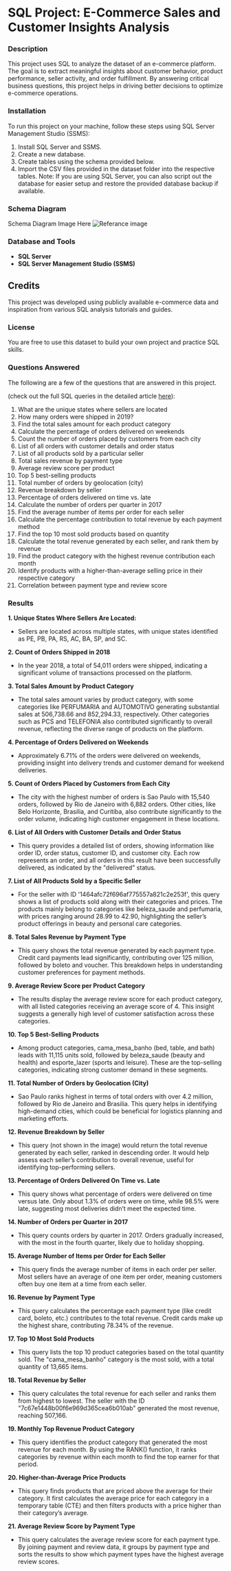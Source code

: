 # SQL Project: E-Commerce Sales and Customer Insights Analysis

### Description
This project uses SQL to analyze the dataset of an e-commerce platform. The goal is to extract meaningful insights about customer behavior, product performance, seller activity, and order fulfillment. By answering critical business questions, this project helps in driving better decisions to optimize e-commerce operations.

### Installation
To run this project on your machine, follow these steps using SQL Server Management Studio (SSMS):

  1. Install SQL Server and SSMS.
  2. Create a new database.
  3. Create tables using the schema provided below.
  4. Import the CSV files provided in the dataset folder into the respective tables.
Note: If you are using SQL Server, you can also script out the database for easier setup and restore the provided database backup if available.

### Schema Diagram
Schema Diagram Image Here 
![Referance image](/SchemaDiagram.png)

### Database and Tools
- **SQL Server**
- **SQL Server Management Studio (SSMS)**
## Credits
This project was developed using publicly available e-commerce data and inspiration from various SQL analysis tutorials and guides.

### License
You are free to use this dataset to build your own project and practice SQL skills.

### Questions Answered
The following are a few of the questions that are answered in this project.

(check out the full SQL queries in the detailed article [here](https://treasarose.github.io/sql_sample_project/sql_query_results_collapsible.html)):

1. What are the unique states where sellers are located
2. How many orders were shipped in 2019?
3. Find the total sales amount for each product category
4. Calculate the percentage of orders delivered on weekends
5. Count the number of orders placed by customers from each city
6. List of all orders with customer details and order status 
7. List of all products sold by a particular seller
8. Total sales revenue by payment type
9. Average review score per product
10. Top 5 best-selling products
11. Total number of orders by geolocation (city)
12. Revenue breakdown by seller
13. Percentage of orders delivered on time vs. late
14. Calculate the number of orders per quarter in 2017
15. Find the average number of items per order for each seller
16. Calculate the percentage contribution to total revenue by each payment method
17. Find the top 10 most sold products based on quantity
18. Calculate the total revenue generated by each seller, and rank them by revenue
19. Find the product category with the highest revenue contribution each month
20. Identify products with a higher-than-average selling price in their respective category
21. Correlation between payment type and review score

### Results
**1. Unique States Where Sellers Are Located:**

- Sellers are located across multiple states, with unique states identified as PE, PB, PA, RS, AC, BA, SP, and SC.
     
**2. Count of Orders Shipped in 2018**

- In the year 2018, a total of 54,011 orders were shipped, indicating a significant volume of transactions processed on the platform.

**3. Total Sales Amount by Product Category**
  
- The total sales amount varies by product category, with some categories like PERFUMARIA and AUTOMOTIVO generating substantial sales at 506,738.66 and 852,294.33, respectively. Other categories such as PCS and TELEFONIA also contributed significantly to overall revenue, reflecting the diverse range of products on the platform.

**4. Percentage of Orders Delivered on Weekends**

 - Approximately 6.71% of the orders were delivered on weekends, providing insight into delivery trends and customer demand for weekend deliveries.

**5. Count of Orders Placed by Customers from Each City**

- The city with the highest number of orders is Sao Paulo with 15,540 orders, followed by Rio de Janeiro with 6,882 orders. Other cities, like Belo Horizonte, Brasilia, and Curitiba, also contribute significantly to the order volume, indicating high customer engagement in these locations.

**6. List of All Orders with Customer Details and Order Status**

- This query provides a detailed list of orders, showing information like order ID, order status, customer ID, and customer city. Each row represents an order, and all orders in this result have been successfully delivered, as indicated by the "delivered" status.

**7. List of All Products Sold by a Specific Seller**

- For the seller with ID '1464afc72f696af775557a821c2e253f', this query shows a list of products sold along with their categories and prices. The products mainly belong to categories like beleza_saude and perfumaria, with prices ranging around 28.99 to 42.90, highlighting the seller’s product offerings in beauty and personal care categories.

**8. Total Sales Revenue by Payment Type**

- This query shows the total revenue generated by each payment type. Credit card payments lead significantly, contributing over 125 million, followed by boleto and voucher. This breakdown helps in understanding customer preferences for payment methods.

**9. Average Review Score per Product Category**

- The results display the average review score for each product category, with all listed categories receiving an average score of 4. This insight suggests a generally high level of customer satisfaction across these categories.

**10. Top 5 Best-Selling Products**

- Among product categories, cama_mesa_banho (bed, table, and bath) leads with 11,115 units sold, followed by beleza_saude (beauty and health) and esporte_lazer (sports and leisure). These are the top-selling categories, indicating strong customer demand in these segments.

**11. Total Number of Orders by Geolocation (City)**

- Sao Paulo ranks highest in terms of total orders with over 4.2 million, followed by Rio de Janeiro and Brasilia. This query helps in identifying high-demand cities, which could be beneficial for logistics planning and marketing efforts.

**12. Revenue Breakdown by Seller**

- This query (not shown in the image) would return the total revenue generated by each seller, ranked in descending order. It would help assess each seller’s contribution to overall revenue, useful for identifying top-performing sellers.

**13. Percentage of Orders Delivered On Time vs. Late**

- This query shows what percentage of orders were delivered on time versus late. Only about 1.3% of orders were on time, while 98.5% were late, suggesting most deliveries didn’t meet the expected time.

**14. Number of Orders per Quarter in 2017**

- This query counts orders by quarter in 2017. Orders gradually increased, with the most in the fourth quarter, likely due to holiday shopping.

**15. Average Number of Items per Order for Each Seller**

- This query finds the average number of items in each order per seller. Most sellers have an average of one item per order, meaning customers often buy one item at a time from each seller.

**16. Revenue by Payment Type**

- This query calculates the percentage each payment type (like credit card, boleto, etc.) contributes to the total revenue. Credit cards make up the highest share, contributing 78.34% of the revenue.

**17. Top 10 Most Sold Products**

- This query lists the top 10 product categories based on the total quantity sold. The "cama_mesa_banho" category is the most sold, with a total quantity of 13,665 items.

**18. Total Revenue by Seller**

- This query calculates the total revenue for each seller and ranks them from highest to lowest. The seller with the ID "7c67e1448b00f6e969d365cea6b010ab" generated the most revenue, reaching 507,166.

**19. Monthly Top Revenue Product Category**

- This query identifies the product category that generated the most revenue for each month. By using the RANK() function, it ranks categories by revenue within each month to find the top earner for that period.

**20. Higher-than-Average Price Products**

- This query finds products that are priced above the average for their category. It first calculates the average price for each category in a temporary table (CTE) and then filters products with a price higher than their category’s average.

**21. Average Review Score by Payment Type**

- This query calculates the average review score for each payment type. By joining payment and review data, it groups by payment type and sorts the results to show which payment types have the highest average review scores.








